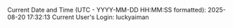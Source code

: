 Current Date and Time (UTC - YYYY-MM-DD HH:MM:SS formatted): 2025-08-20 17:32:13
Current User's Login: luckyaiman
